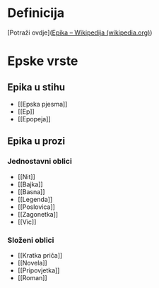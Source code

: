 # Definicija
[Potraži ovdje]([Epika – Wikipedija (wikipedia.org)](https://hr.wikipedia.org/wiki/Epika))
# Epske vrste

## Epika u stihu
- [[Epska pjesma]]
- [[Ep]]
- [[Epopeja]]

## Epika u prozi
### Jednostavni oblici
- [[Nit]]
- [[Bajka]]
- [[Basna]]
- [[Legenda]]
- [[Poslovica]]
- [[Zagonetka]]
- [[Vic]]
### Složeni oblici
- [[Kratka priča]]
- [[Novela]]
- [[Pripovjetka]]
- [[Roman]]


